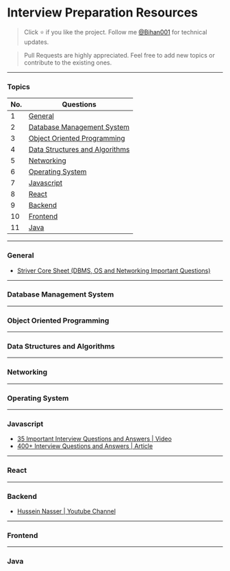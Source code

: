 # Interview Preparation Resources

> Click :star: if you like the project. Follow me [@Bihan001](https://twitter.com/Bihan001) for technical updates.

> Pull Requests are highly appreciated. Feel free to add new topics or contribute to the existing ones.

---

### Topics

| No. | Questions                                                         |
| --- | ----------------------------------------------------------------- |
| 1   | [General](#general)                                               |
| 2   | [Database Management System](#database-management-system)         |
| 3   | [Object Oriented Programming](#object-oriented-programming)       |
| 4   | [Data Structures and Algorithms](#data-structures-and-algorithms) |
| 5   | [Networking](#networking)                                         |
| 6   | [Operating System](#operating-system)                             |
| 7   | [Javascript](#javascript)                                         |
| 8   | [React](#react)                                                   |
| 9   | [Backend](#backend)                                               |
| 10  | [Frontend](#frontend)                                             |
| 11  | [Java](#java)                                                     |

---

### General

- [Striver Core Sheet (DBMS, OS and Networking Important Questions)](https://takeuforward.org/interview-experience/strivers-cp-sheet/)

---

### Database Management System

---

### Object Oriented Programming

---

### Data Structures and Algorithms

---

### Networking

---

### Operating System

---

### Javascript

- [35 Important Interview Questions and Answers | Video](https://www.youtube.com/watch?v=Zb4dPi7CANU)
- [400+ Interview Questions and Answers | Article](https://github.com/sudheerj/javascript-interview-questions)

---

### React

---

### Backend

- [Hussein Nasser | Youtube Channel](https://www.youtube.com/c/HusseinNasser-software-engineering)

---

### Frontend

---

### Java
